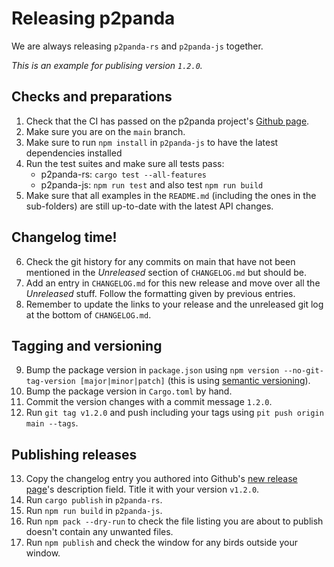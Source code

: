 # Releasing p2panda

We are always releasing `p2panda-rs` and `p2panda-js` together.

_This is an example for publising version `1.2.0`._

## Checks and preparations

1. Check that the CI has passed on the p2panda project's
  [Github page](https://github.com/p2panda/p2panda).
2. Make sure you are on the `main` branch.
3. Make sure to run `npm install` in `p2panda-js` to have the latest dependencies installed
4. Run the test suites and make sure all tests pass:
    - p2panda-rs: `cargo test --all-features`
    - p2panda-js: `npm run test` and also test `npm run build`
5. Make sure that all examples in the `README.md` (including the ones in the
   sub-folders) are still up-to-date with the latest API changes.

## Changelog time!

6. Check the git history for any commits on main that have not been mentioned
   in the _Unreleased_ section of `CHANGELOG.md` but should be.
7. Add an entry in `CHANGELOG.md` for this new release and move over all the
   _Unreleased_ stuff. Follow the formatting given by previous entries.
8. Remember to update the links to your release and the unreleased git log at
   the bottom of `CHANGELOG.md`.

## Tagging and versioning

9. Bump the package version in `package.json` using `npm version
   --no-git-tag-version [major|minor|patch]` (this is using [semantic
   versioning](https://semver.org/)).
10. Bump the package version in `Cargo.toml` by hand.
11. Commit the version changes with a commit message `1.2.0`.
12. Run `git tag v1.2.0` and push including your tags using `pit push origin
    main --tags`.

## Publishing releases

13. Copy the changelog entry you authored into Github's [new release
    page](https://github.com/p2panda/p2panda/releases/new)'s description field.
    Title it with your version `v1.2.0`.
14. Run `cargo publish` in `p2panda-rs`.
15. Run `npm run build` in `p2panda-js`.
16. Run `npm pack --dry-run` to check the file listing you are about to publish
    doesn't contain any unwanted files.
17. Run `npm publish` and check the window for any birds outside your window.
